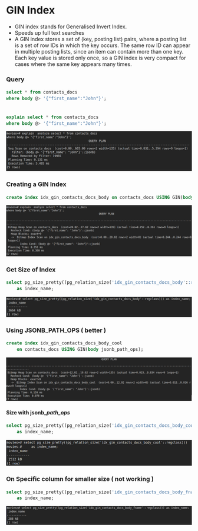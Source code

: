 # GIN Index

* GIN index stands for Generalised Invert Index.
* Speeds up full text searches
* A GIN index stores a set of \(key, posting list\) pairs, where a posting list is a set of row IDs in which the key occurs. The same row ID can appear in multiple posting lists, since an item can contain more than one key. Each key value is stored only once, so a GIN index is very compact for cases where the same key appears many times.

### Query

```sql
select * from contacts_docs
where body @> '{"first_name":"John"}';


explain select * from contacts_docs
where body @> '{"first_name":"John"}';
```

![](../../.gitbook/assets/image%20%2814%29.png)

### Creating a GIN Index

```sql
create index idx_gin_contacts_docs_body on contacts_docs USING GIN(body);
```

![](../../.gitbook/assets/image%20%2813%29.png)

### Get Size of Index

```sql
select pg_size_pretty((pg_relation_size('idx_gin_contacts_docs_body'::regclass))) 
    as index_name;
```

![](../../.gitbook/assets/image%20%2810%29.png)

### Using JSONB\_PATH\_OPS \( better \)

```sql
create index idx_gin_contacts_docs_body_cool
    on contacts_docs USING GIN(body jsonb_path_ops);
```

![](../../.gitbook/assets/image%20%287%29.png)

#### Size with jsonb\__path\_ops_

```sql
select pg_size_pretty((pg_relation_size('idx_gin_contacts_docs_body_cool'::regclass))) 
    as index_name;
```

![](../../.gitbook/assets/image%20%2812%29.png)

### On Specific column  for smaller size \( not working \)

```sql
select pg_size_pretty((pg_relation_size('idx_gin_contacts_docs_body_fname'::regclass))) 
    as index_name;
```

![](../../.gitbook/assets/image%20%288%29.png)

